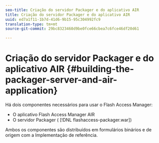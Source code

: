 ```yaml
---
seo-title: Criação do servidor Packager e do aplicativo AIR
title: Criação do servidor Packager e do aplicativo AIR
uuid: ed7a1f11-1b7d-41d6-9b15-95c304992fc9
translation-type: tm+mt
source-git-commit: 29bc8323460d9be0fce66cbea7c6fce46df20d61

---
```



# Criação do servidor Packager e do aplicativo AIR {#building-the-packager-server-and-air-application}

Há dois componentes necessários para usar o Flash Access Manager:

* O aplicativo Flash Access Manager AIR
* O servidor Packager ( [!DNL flashaccess-packager.war])

Ambos os componentes são distribuídos em formulários binários e de origem com a Implementação de referência.
